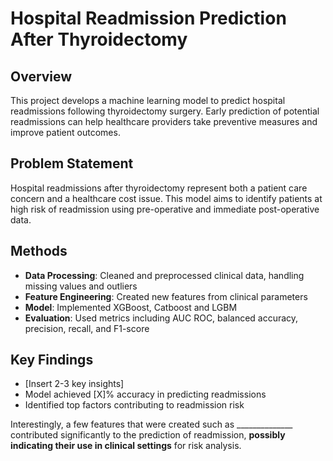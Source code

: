# Hospital Readmission Prediction After Thyroidectomy

## Overview
This project develops a machine learning model to predict hospital readmissions following thyroidectomy surgery. Early prediction of potential readmissions can help healthcare providers take preventive measures and improve patient outcomes.

## Problem Statement
Hospital readmissions after thyroidectomy represent both a patient care concern and a healthcare cost issue. This model aims to identify patients at high risk of readmission using pre-operative and immediate post-operative data.

## Methods
- **Data Processing**: Cleaned and preprocessed clinical data, handling missing values and outliers
- **Feature Engineering**: Created new features from clinical parameters
- **Model**: Implemented XGBoost, Catboost and LGBM
- **Evaluation**: Used metrics including AUC ROC, balanced accuracy, precision, recall, and F1-score

## Key Findings
- [Insert 2-3 key insights]
- Model achieved [X]% accuracy in predicting readmissions
- Identified top factors contributing to readmission risk

Interestingly, a few features that were created such as ______________ contributed significantly to the prediction of readmission, **possibly indicating their use in clinical settings** for risk analysis.
